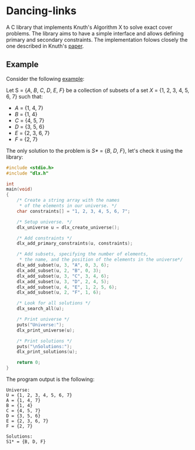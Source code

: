# Dancing-links

A C library that implements Knuth's Algorithm X to solve exact cover problems.
The library aims to have a simple interface and allows defining primary and secondary constraints.
The implementation folows closely the one described in Knuth's [paper](https://arxiv.org/abs/cs/0011047).

## Example

Consider the following [example](https://en.wikipedia.org/wiki/Exact_cover#Detailed_example):

Let  S  = {_A_,  _B_,  _C_,  _D_,  _E_,  _F_} be a collection of subsets of a set  _X_  = {1, 2, 3, 4, 5, 6, 7} such that:

- _A_ = {1, 4, 7}
- _B_ = {1, 4}
- _C_ = {4, 5, 7}
- _D_ = {3, 5, 6}
- _E_ = {2, 3, 6, 7}
- _F_ = {2, 7}

The only solution to the problem is _S*_ = {_B_, _D_, _F_}, let's check it using the library:

``` c
#include <stdio.h>
#include "dlx.h"

int
main(void)
{
	/* Create a string array with the names 
	 * of the elements in our universe. */
	char constraints[] = "1, 2, 3, 4, 5, 6, 7";

	/* Setup universe. */
	dlx_universe u = dlx_create_universe();

	/* Add constraints */
	dlx_add_primary_constraints(u, constraints);

	/* Add subsets, specifying the number of elements,
	 * the name, and the position of the elements in the universe*/
	dlx_add_subset(u, 3, "A", 0, 3, 6);
	dlx_add_subset(u, 2, "B", 0, 3);
	dlx_add_subset(u, 3, "C", 3, 4, 6);
	dlx_add_subset(u, 3, "D", 2, 4, 5);
	dlx_add_subset(u, 4, "E", 1, 2, 5, 6);
	dlx_add_subset(u, 2, "F", 1, 6);

	/* Look for all solutions */
	dlx_search_all(u);

	/* Print universe */
	puts("Universe:");
	dlx_print_universe(u);

	/* Print solutions */
	puts("\nSolutions:");
	dlx_print_solutions(u);

	return 0;
}
```
The program output is the following:

```
Universe:
U = {1, 2, 3, 4, 5, 6, 7}
A = {1, 4, 7}
B = {1, 4}
C = {4, 5, 7}
D = {3, 5, 6}
E = {2, 3, 6, 7}
F = {2, 7}

Solutions:
S1* = {B, D, F}
```
